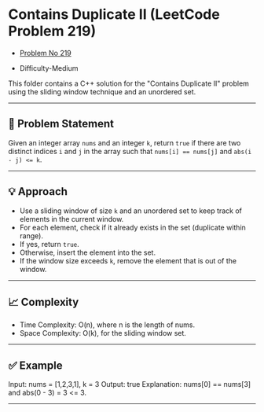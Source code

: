 # Contains Duplicate II (LeetCode Problem 219)

- [Problem No 219](https://leetcode.com/problems/contains-duplicate-ii/)

- Difficulty-Medium

This folder contains a C++ solution for the "Contains Duplicate II" problem using the sliding window technique and an unordered set.

---

## 📝 Problem Statement

Given an integer array `nums` and an integer `k`, return `true` if there are two distinct indices `i` and `j` in the array such that `nums[i] == nums[j]` and `abs(i - j) <= k`.

---

## 💡 Approach

- Use a sliding window of size `k` and an unordered set to keep track of elements in the current window.
- For each element, check if it already exists in the set (duplicate within range).
- If yes, return `true`.
- Otherwise, insert the element into the set.
- If the window size exceeds `k`, remove the element that is out of the window.

---
## 📈 Complexity

- Time Complexity: O(n), where n is the length of nums.
- Space Complexity: O(k), for the sliding window set.

---
## ✅ Example
Input:
nums = [1,2,3,1], k = 3
Output:
true
Explanation:
nums[0] == nums[3] and abs(0 - 3) = 3 <= 3.

---